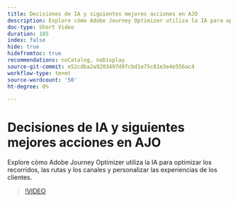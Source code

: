 ```yaml
---
title: Decisiones de IA y siguientes mejores acciones en AJO
description: Explore cómo Adobe Journey Optimizer utiliza la IA para optimizar los recorridos, las rutas y los canales y personalizar las experiencias de los clientes.
doc-type: Short Video
duration: 185
index: false
hide: true
hidefromtoc: true
recommendations: noCatalog, noDisplay
source-git-commit: e52cdba2a9203497d97cbd1e75c81e3e4e556ac4
workflow-type: tm+mt
source-wordcount: '50'
ht-degree: 0%

---
```



# Decisiones de IA y siguientes mejores acciones en AJO

Explore cómo Adobe Journey Optimizer utiliza la IA para optimizar los recorridos, las rutas y los canales y personalizar las experiencias de los clientes.

<!-- 62_S520_3442520_184_ai-decisioning-and-next-best-actions-in-ajo -->
>[!VIDEO](https://video.tv.adobe.com/v/3458188/?learn=on&enablevpops=true)
